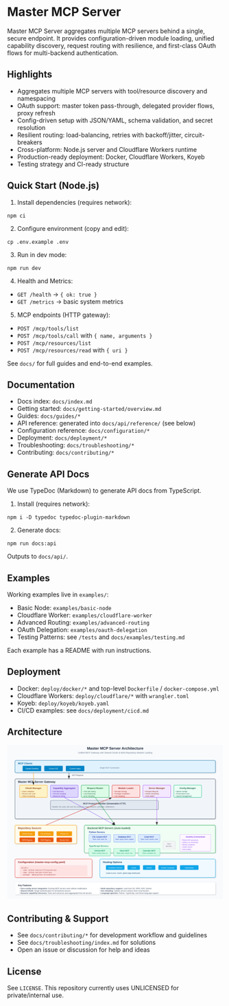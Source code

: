 # Master MCP Server

Master MCP Server aggregates multiple MCP servers behind a single, secure endpoint. It provides configuration-driven module loading, unified capability discovery, request routing with resilience, and first-class OAuth flows for multi-backend authentication.

## Highlights

- Aggregates multiple MCP servers with tool/resource discovery and namespacing
- OAuth support: master token pass-through, delegated provider flows, proxy refresh
- Config-driven setup with JSON/YAML, schema validation, and secret resolution
- Resilient routing: load-balancing, retries with backoff/jitter, circuit-breakers
- Cross-platform: Node.js server and Cloudflare Workers runtime
- Production-ready deployment: Docker, Cloudflare Workers, Koyeb
- Testing strategy and CI-ready structure

## Quick Start (Node.js)

1) Install dependencies (requires network):

```plaintext
npm ci
```

2) Configure environment (copy and edit):

```plaintext
cp .env.example .env
```

3) Run in dev mode:

```plaintext
npm run dev
```

4) Health and Metrics:

- `GET /health` → `{ ok: true }`
- `GET /metrics` → basic system metrics

5) MCP endpoints (HTTP gateway):

- `POST /mcp/tools/list`
- `POST /mcp/tools/call` with `{ name, arguments }`
- `POST /mcp/resources/list`
- `POST /mcp/resources/read` with `{ uri }`

See `docs/` for full guides and end-to-end examples.

## Documentation

- Docs index: `docs/index.md`
- Getting started: `docs/getting-started/overview.md`
- Guides: `docs/guides/*`
- API reference: generated into `docs/api/reference/` (see below)
- Configuration reference: `docs/configuration/*`
- Deployment: `docs/deployment/*`
- Troubleshooting: `docs/troubleshooting/*`
- Contributing: `docs/contributing/*`

## Generate API Docs

We use TypeDoc (Markdown) to generate API docs from TypeScript.

1) Install (requires network):

```plaintext
npm i -D typedoc typedoc-plugin-markdown
```

2) Generate docs:

```plaintext
npm run docs:api
```

Outputs to `docs/api/`.

## Examples

Working examples live in `examples/`:

- Basic Node: `examples/basic-node`
- Cloudflare Worker: `examples/cloudflare-worker`
- Advanced Routing: `examples/advanced-routing`
- OAuth Delegation: `examples/oauth-delegation`
- Testing Patterns: see `/tests` and `docs/examples/testing.md`

Each example has a README with run instructions.

## Deployment

- Docker: `deploy/docker/*` and top-level `Dockerfile` / `docker-compose.yml`
- Cloudflare Workers: `deploy/cloudflare/*` with `wrangler.toml`
- Koyeb: `deploy/koyeb/koyeb.yaml`
- CI/CD examples: see `docs/deployment/cicd.md`

## Architecture

![MCP Master Architecture](docs/architecture/images/mcp_master_architecture.svg)

## Contributing & Support

- See `docs/contributing/*` for development workflow and guidelines
- See `docs/troubleshooting/index.md` for solutions
- Open an issue or discussion for help and ideas

## License

See `LICENSE`. This repository currently uses UNLICENSED for private/internal use.
